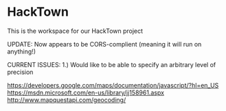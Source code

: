 # HackTown
This is the workspace for our HackTown project

UPDATE: Now appears to be CORS-complient (meaning it will run on anything!)

CURRENT ISSUES:
1.) Would like to be able to specify an arbitrary level of precision

https://developers.google.com/maps/documentation/javascript/?hl=en_US
https://msdn.microsoft.com/en-us/library/jj158961.aspx
http://www.mapquestapi.com/geocoding/
